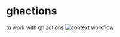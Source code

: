 # ghactions
to work with gh actions
![context workflow](https://github.com/rohitm89-git/ghactions/blob/main/.github/workflows/learn_context.yml/badge.svg)
